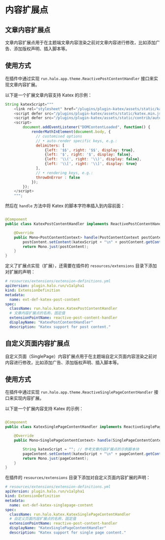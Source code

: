 # 内容扩展点

## 文章内容扩展点

文章内容扩展点用于在主题端文章内容渲染之前对文章内容进行修改，比如添加广告、添加版权声明、插入脚本等。

## 使用方式

在插件中通过实现 `run.halo.app.theme.ReactivePostContentHandler` 接口来实现文章内容扩展。

以下是一个扩展文章内容支持 Katex 的示例：

```javascript
String katexScript="""
    <link rel="stylesheet" href="/plugins/plugin-katex/assets/static/katex.min.css">
    <script defer src="/plugins/plugin-katex/assets/static/katex.min.js"></script>
    <script defer src="/plugins/plugin-katex/assets/static/contrib/auto-render.min.js"></script>
    <script>
        document.addEventListener("DOMContentLoaded", function() {
            renderMathInElement(document.body, {
              // customised options
              // • auto-render specific keys, e.g.:
              delimiters: [
                  {left: '$$', right: '$$', display: true},
                  {left: '$', right: '$', display: false},
                  {left: '\\(', right: '\\)', display: false},
                  {left: '\\[', right: '\\]', display: true}
              ],
              // • rendering keys, e.g.:
              throwOnError : false
            });
        });
    </script>
    """;
```

然后在 `handle` 方法中将 Katex 的脚本字符串插入到内容前面：

```java

@Component
public class KatexPostContentHandler implements ReactivePostContentHandler {

    @Override
    public Mono<PostContentContext> handle(PostContentContext postContent) {
        postContent.setContent(katexScript + "\n" + postContent.getContent());
        return Mono.just(postContent);
    }
}
```

定义了扩展点实现（扩展），还需要在插件的 `resources/extensions` 目录下添加对扩展的声明：

```yaml
# resources/extensions/extension-definitions.yml
apiVersion: plugin.halo.run/v1alpha1
kind: ExtensionDefinition
metadata:
  name: ext-def-katex-post-content
spec:
  className: run.halo.katex.KatexPostContentHandler
  # 文章内容扩展点的名称，固定值
  extensionPointName: reactive-post-content-handler
  displayName: "KatexPostContentHandler"
  description: "Katex support for post content."
```

## 自定义页面内容扩展点

自定义页面（SinglePage）内容扩展点用于在主题端自定义页面内容渲染之前对内容进行修改，比如添加广告、添加版权声明、插入脚本等。

## 使用方式

在插件中通过实现 `run.halo.app.theme.ReactiveSinglePageContentHandler` 接口来实现内容扩展。

以下是一个扩展内容支持 Katex 的示例：

```java

@Component
public class KatexSinglePageContentHandler implements ReactiveSinglePageContentHandler {

    @Override
    public Mono<SinglePageContentContext> handle(SinglePageContentContext pageContent) {

        String katexScript = ""; // 参考文章内容扩展点的示例脚本块
        pageContent.setContent(katexScript + "\n" + pageContent.getContent());
        return Mono.just(pageContent);
    }
}
```

在插件的 `resources/extensions` 目录下添加对自定义页面内容扩展的声明：

```yaml
# resources/extensions/extension-definitions.yml
apiVersion: plugin.halo.run/v1alpha1
kind: ExtensionDefinition
metadata:
  name: ext-def-katex-singlepage-content
spec:
  className: run.halo.katex.KatexSinglePageContentHandler
  # 自定义页面内容扩展点的名称，固定值
  extensionPointName: reactive-post-content-handler
  displayName: "KatexSinglePageContentHandler"
  description: "Katex support for single page content."
```
